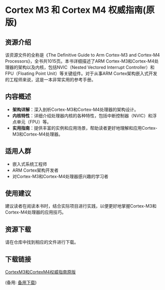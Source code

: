 # Cortex M3 和 Cortex M4 权威指南(原版)

## 资源介绍

该资源文件的全称是《The Definitive Guide to Arm Cortex-M3 and Cortex-M4 Processors》，全书共1015页。本书详细描述了ARM Cortex-M3和Cortex-M4处理器的架构以及内核，包括NVIC（Nested Vectored Interrupt Controller）和FPU（Floating Point Unit）等关键组件。对于从事ARM Cortex架构嵌入式开发的工程师来说，这是一本非常实用的参考手册。

## 内容概述

- **架构详解**：深入剖析Cortex-M3和Cortex-M4处理器的架构设计。
- **内核特性**：详细介绍处理器内核的各种特性，包括中断控制器（NVIC）和浮点单元（FPU）等。
- **实用指南**：提供丰富的实例和应用场景，帮助读者更好地理解和应用Cortex-M3和Cortex-M4处理器。

## 适用人群

- 嵌入式系统工程师
- ARM Cortex架构开发者
- 对Cortex-M3和Cortex-M4处理器感兴趣的学习者

## 使用建议

建议读者在阅读本书时，结合实际项目进行实践，以便更好地掌握Cortex-M3和Cortex-M4处理器的应用技巧。

## 资源下载

请在仓库中找到相应的文件进行下载。

## 下载链接
[CortexM3和CortexM4权威指南原版](https://pan.quark.cn/s/77e5bc714280) 

(备用: [备用下载](https://pan.baidu.com/s/1Sr0vxcKqQnKVoyywd27yaA?pwd=1234))

